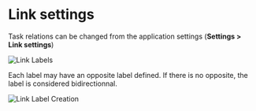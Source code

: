 Link settings
=============

Task relations can be changed from the application settings (**Settings > Link settings**)

![Link Labels](https://kanboard.net/screenshots/documentation/link-labels.png)

Each label may have an opposite label defined.
If there is no opposite, the label is considered bidirectionnal.

![Link Label Creation](https://kanboard.net/screenshots/documentation/link-label-creation.png)
